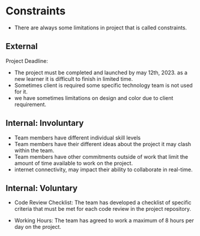 # Constraints

- There are always some limitations in project that is called constraints.

## External

Project Deadline:

- The project must be completed and launched by may 12th, 2023. as a new learner
  it is difficult to finish in limited time.
- Sometimes client is required some specific technology team is not used for it.
- we have sometimes limitations on design and color due to client requirement.

## Internal: Involuntary

- Team members have different individual skill levels
- Team members have their different ideas about the project it may clash within
  the team.
- Team members have other commitments outside of work that limit the amount of
  time available to work on the project.
- internet connectivity, may impact their ability to collaborate in real-time.

## Internal: Voluntary

- Code Review Checklist: The team has developed a checklist of specific criteria
  that must be met for each code review in the project repository.

- Working Hours: The team has agreed to work a maximum of 8 hours per day on the
  project.
